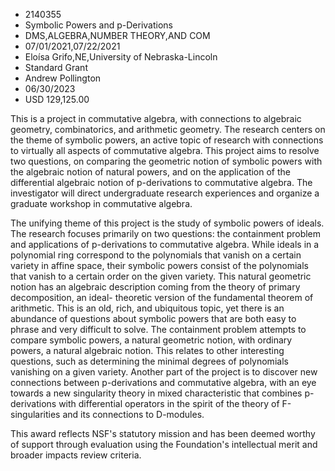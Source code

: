 
* 2140355
* Symbolic Powers and p-Derivations
* DMS,ALGEBRA,NUMBER THEORY,AND COM
* 07/01/2021,07/22/2021
* Eloísa Grifo,NE,University of Nebraska-Lincoln
* Standard Grant
* Andrew Pollington
* 06/30/2023
* USD 129,125.00

This is a project in commutative algebra, with connections to algebraic
geometry, combinatorics, and arithmetic geometry. The research centers on the
theme of symbolic powers, an active topic of research with connections to
virtually all aspects of commutative algebra. This project aims to resolve two
questions, on comparing the geometric notion of symbolic powers with the
algebraic notion of natural powers, and on the application of the differential
algebraic notion of p-derivations to commutative algebra. The investigator will
direct undergraduate research experiences and organize a graduate workshop in
commutative algebra.

The unifying theme of this project is the study of symbolic powers of ideals.
The research focuses primarily on two questions: the containment problem and
applications of p-derivations to commutative algebra. While ideals in a
polynomial ring correspond to the polynomials that vanish on a certain variety
in affine space, their symbolic powers consist of the polynomials that vanish to
a certain order on the given variety. This natural geometric notion has an
algebraic description coming from the theory of primary decomposition, an ideal-
theoretic version of the fundamental theorem of arithmetic. This is an old,
rich, and ubiquitous topic, yet there is an abundance of questions about
symbolic powers that are both easy to phrase and very difficult to solve. The
containment problem attempts to compare symbolic powers, a natural geometric
notion, with ordinary powers, a natural algebraic notion. This relates to other
interesting questions, such as determining the minimal degrees of polynomials
vanishing on a given variety. Another part of the project is to discover new
connections between p-derivations and commutative algebra, with an eye towards a
new singularity theory in mixed characteristic that combines p-derivations with
differential operators in the spirit of the theory of F-singularities and its
connections to D-modules.

This award reflects NSF's statutory mission and has been deemed worthy of
support through evaluation using the Foundation's intellectual merit and broader
impacts review criteria.
